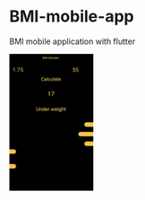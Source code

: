 # BMI-mobile-app
BMI mobile application with flutter

<p float="left">
<img src="https://github.com/pooya13vm/BMI-mobile-app/blob/main/Screenshot%202022-11-30%20at%2009.54.50.png?raw=true?raw=true" width="150">
